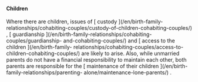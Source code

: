 ####  Children

Where there are children, issues of [ custody ](/en/birth-family-
relationships/cohabiting-couples/custody-of-children-cohabiting-couples/) , [
guardianship ](/en/birth-family-relationships/cohabiting-couples/guardianship-
and-cohabiting-couples/) and [ access to the children ](/en/birth-family-
relationships/cohabiting-couples/access-to-children-cohabiting-couples/) are
likely to arise. Also, while unmarried parents do not have a financial
responsibility to maintain each other, both parents are responsible for the [
maintenance of their children ](/en/birth-family-relationships/parenting-
alone/maintenance-lone-parents/) .
